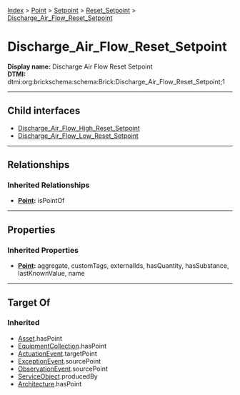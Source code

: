 [Index](../../../../Index.md) > [Point](../../../Point.md) > [Setpoint](../../Setpoint.md) > [Reset_Setpoint](../Reset_Setpoint.md) > [Discharge_Air_Flow_Reset_Setpoint](#)
# Discharge_Air_Flow_Reset_Setpoint

**Display name:** Discharge Air Flow Reset Setpoint<br />
**DTMI:** dtmi:org:brickschema:schema:Brick:Discharge_Air_Flow_Reset_Setpoint;1

---

## Child interfaces
* [Discharge_Air_Flow_High_Reset_Setpoint](Discharge_Air_Flow_High_Reset_Setpoint.md)
* [Discharge_Air_Flow_Low_Reset_Setpoint](Discharge_Air_Flow_Low_Reset_Setpoint.md)

---

## Relationships
### Inherited Relationships
* **[Point](../../../Point.md):** isPointOf

---

## Properties
### Inherited Properties
* **[Point](../../../Point.md):** aggregate, customTags, externalIds, hasQuantity, hasSubstance, lastKnownValue, name

---

## Target Of
### Inherited
* [Asset](../../../../Asset/Asset.md).hasPoint
* [EquipmentCollection](../../../../Collection/AssetCollection/EquipmentCollection/EquipmentCollection.md).hasPoint
* [ActuationEvent](../../../../Event/PointEvent/ActuationEvent.md).targetPoint
* [ExceptionEvent](../../../../Event/PointEvent/ExceptionEvent.md).sourcePoint
* [ObservationEvent](../../../../Event/PointEvent/ObservationEvent.md).sourcePoint
* [ServiceObject](../../../../Information/ServiceObject/ServiceObject.md).producedBy
* [Architecture](../../../../Space/Architecture/Architecture.md).hasPoint
